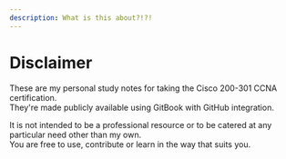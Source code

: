 ```yaml
---
description: What is this about?!?!
---
```


# Disclaimer

These are my personal study notes for taking the Cisco 200-301 CCNA certification.  
They're made publicly available using GitBook with GitHub integration.

It is not intended to be a professional resource or to be catered at any particular need other than my own.  
You are free to use, contribute or learn in the way that suits you.

